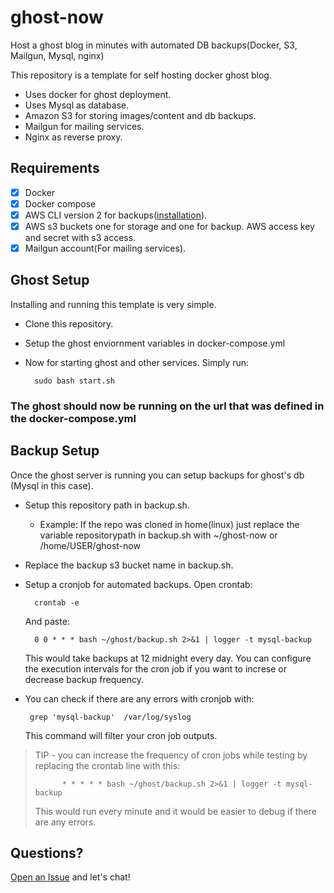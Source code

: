 # ghost-now
Host a ghost blog in minutes with automated DB backups(Docker, S3, Mailgun, Mysql, nginx)

This repository is a template for self hosting docker ghost blog.
- Uses docker for ghost deployment.
- Uses Mysql as database.
- Amazon S3 for storing images/content and db backups.
- Mailgun for mailing services.
- Nginx as reverse proxy.

## Requirements
- [X] Docker 
- [X] Docker compose
- [X] AWS CLI version 2 for backups([installation](https://docs.aws.amazon.com/cli/latest/userguide/install-cliv2.html)).
- [X] AWS s3 buckets one for storage and one for backup. AWS access key and secret with s3 access.
- [X] Mailgun account(For mailing services).

## Ghost Setup
Installing and running this template is very simple.

- Clone this repository.
- Setup the ghost enviornment variables in docker-compose.yml
- Now for starting ghost and other services. Simply run:

        sudo bash start.sh
### The ghost should now be running on the url that was defined in the docker-compose.yml


## Backup Setup
Once the ghost server is running you can setup backups for ghost's db (Mysql in this case).

- Setup this repository path in backup.sh.
  - Example: If the repo was cloned in home(linux) just replace the variable repositorypath in backup.sh with ~/ghost-now or /home/USER/ghost-now
- Replace the backup s3 bucket name in backup.sh.
- Setup a cronjob for automated backups.
    Open crontab:

        crontab -e

    And paste:

        0 0 * * * bash ~/ghost/backup.sh 2>&1 | logger -t mysql-backup
    
    This would take backups at 12 midnight every day. You can configure the execution intervals for the cron job if you want to increse or decrease backup frequency.
-  You can check if there are any errors with cronjob with: 
        
        grep 'mysql-backup'  /var/log/syslog

    This command will filter your cron job outputs.
> TIP -  you can increase the frequency of cron jobs while testing by replacing the crontab line with this:
>
>           * * * * * bash ~/ghost/backup.sh 2>&1 | logger -t mysql-backup
>This would run every minute and it would be easier to debug if there are any errors.

## Questions?

[Open an Issue](https://github.com/avy-sha/ghost-now/issues/new) and let's chat!